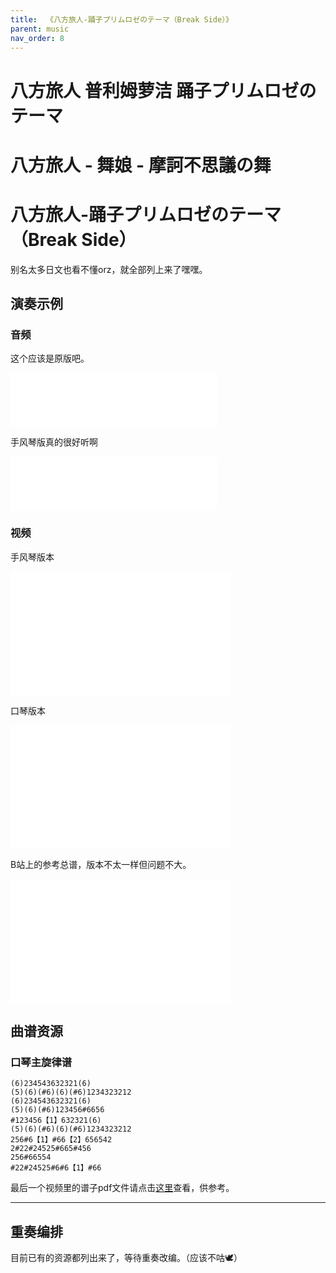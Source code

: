 ```yaml
---
title:  《八方旅人-踊子プリムロゼのテーマ（Break Side）》
parent: music
nav_order: 8
---
```


# 八方旅人 普利姆萝洁 踊子プリムロゼのテーマ
# 八方旅人 - 舞娘 - 摩訶不思議の舞
# 八方旅人-踊子プリムロゼのテーマ（Break Side）
别名太多日文也看不懂orz，就全部列上来了嘿嘿。

## 演奏示例

### 音频
这个应该是原版吧。
<iframe frameborder="no" border="0" marginwidth="0" marginheight="0" width=330 height=86 src="//music.163.com/outchain/player?type=2&id=865857528&auto=0&height=66"></iframe>


手风琴版真的很好听啊
<iframe frameborder="no" border="0" marginwidth="0" marginheight="0" width=330 height=86 src="//music.163.com/outchain/player?type=2&id=1376159751&auto=0&height=66"></iframe>



### 视频
手风琴版本

<iframe height=198     width=352 src="//player.bilibili.com/player.html?aid=57689073&bvid=BV1t4411w7Q4&cid=100695977&page=1" scrolling="no" border="0" frameborder="no" framespacing="0" allowfullscreen="true"> </iframe>



口琴版本
<iframe height=198     width=352 src="//player.bilibili.com/player.html?aid=63245842&bvid=BV194411D7re&cid=109840071&page=1" scrolling="no" border="0" frameborder="no" framespacing="0" allowfullscreen="true"> </iframe>



B站上的参考总谱，版本不太一样但问题不大。

<iframe height=198     width=352 src="//player.bilibili.com/player.html?aid=245294939&bvid=BV18v411r7V4&cid=258481280&page=1" scrolling="no" border="0" frameborder="no" framespacing="0" allowfullscreen="true"> </iframe>  


## 曲谱资源

### 口琴主旋律谱

```
(6)234543632321(6)
(5)(6)(#6)(6)(#6)1234323212
(6)234543632321(6)
(5)(6)(#6)123456#6656
#123456【1】632321(6)
(5)(6)(#6)(6)(#6)1234323212
256#6【1】#66【2】656542
2#22#24525#665#456
256#66554
#22#24525#6#6【1】#66
```

最后一个视频里的谱子pdf文件请点击[这里](../file/踊子プリムロゼのテーマ（Break_Side）.pdf)查看，供参考。



---

## 重奏编排
目前已有的资源都列出来了，等待重奏改编。（应该不咕🕊）